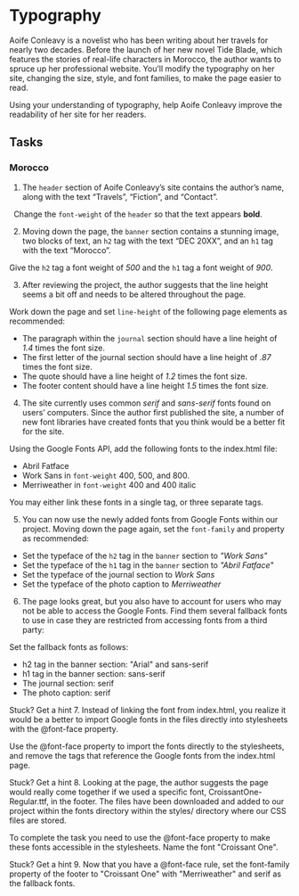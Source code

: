 # Typography
Aoife Conleavy is a novelist who has been writing about her travels for nearly two decades. Before the launch of her new novel Tide Blade, which features the stories of real-life characters in Morocco, the author wants to spruce up her professional website. You’ll modify the typography on her site, changing the size, style, and font families, to make the page easier to read.

Using your understanding of typography, help Aoife Conleavy improve the readability of her site for her readers.

## Tasks
### Morocco
1. The `header` section of Aoife Conleavy’s site contains the author’s name, along with the text “Travels”, “Fiction”, and “Contact”.

&nbsp; Change the `font-weight` of the `header` so that the text appears **bold**.

2. Moving down the page, the `banner` section contains a stunning image, two blocks of text, an `h2` tag with the text “DEC 20XX”, and an `h1` tag with the text “Morocco”.

  Give the `h2` tag a font weight of _500_ and the `h1` tag a font weight of _900_.

3. After reviewing the project, the author suggests that the line height seems a bit off and needs to be altered throughout the page.

  Work down the page and set `line-height` of the following page elements as recommended:
  * The paragraph within the `journal` section should have a line height of _1.4_ times the font size.
  * The first letter of the journal section should have a line height of _.87_ times the font size.
  * The quote should have a line height of _1.2_ times the font size.
  * The footer content should have a line height _1.5_ times the font size.

4. The site currently uses common _serif_ and _sans-serif_ fonts found on users’ computers. Since the author first published the site, a number of new font libraries have created fonts that you think would be a better fit for the site.

Using the Google Fonts API, add the following fonts to the index.html file:
* Abril Fatface
* Work Sans in `font-weight` 400, 500, and 800.
* Merriweather in `font-weight` 400 and 400 italic

You may either link these fonts in a single <link> tag, or three separate <link> tags.

5. You can now use the newly added fonts from Google Fonts within our project. Moving down the page again, set the `font-family` and property as recommended:
* Set the typeface of the `h2` tag in the `banner` section to _"Work Sans"_
* Set the typeface of the `h1` tag in the `banner` section to _"Abril Fatface"_
* Set the typeface of the journal section to _Work Sans_
* Set the typeface of the photo caption to _Merriweather_

6. The page looks great, but you also have to account for users who may not be able to access the Google Fonts. Find them several fallback fonts to use in case they are restricted from accessing fonts from a third party:

Set the fallback fonts as follows:
* h2 tag in the banner section: "Arial" and sans-serif
* h1 tag in the banner section: sans-serif
* The journal section: serif
* The photo caption: serif

Stuck? Get a hint
7.
Instead of linking the font from index.html, you realize it would be a better to import Google fonts in the files directly into stylesheets with the @font-face property.

Use the @font-face property to import the fonts directly to the stylesheets, and remove the <link> tags that reference the Google fonts from the index.html page.


Stuck? Get a hint
8.
Looking at the page, the author suggests the page would really come together if we used a specific font, CroissantOne-Regular.ttf, in the footer. The files have been downloaded and added to our project within the fonts directory within the styles/ directory where our CSS files are stored.

To complete the task you need to use the @font-face property to make these fonts accessible in the stylesheets. Name the font "Croissant One".


Stuck? Get a hint
9.
Now that you have a @font-face rule, set the font-family property of the footer to "Croissant One" with "Merriweather" and serif as the fallback fonts.
